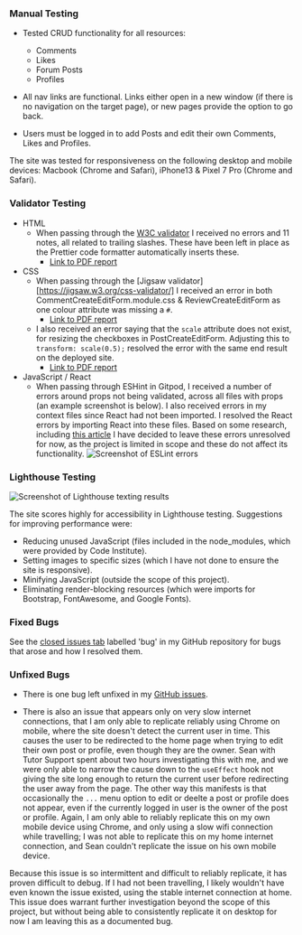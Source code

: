 ### Manual Testing

- Tested CRUD functionality for all resources:
  - Comments
  - Likes
  - Forum Posts
  - Profiles
  
  
- All nav links are functional. Links either open in a new window (if there is no navigation on the target page), or new pages provide the option to go back.
- Users must be logged in to add Posts and edit their own Comments, Likes and Profiles.


The site was tested for responsiveness on the following desktop and mobile devices: Macbook (Chrome and Safari), iPhone13 & Pixel 7 Pro (Chrome and Safari).

### Validator Testing

- HTML
  - When passing through the [W3C validator](https://validator.w3.org/) I received no errors and 11 notes, all related to trailing slashes. These have been left in place as the Prettier code formatter automatically inserts these.
    - [Link to PDF report](src/assets/readme/HTMLValidator.pdf)
- CSS
  - When passing through the [Jigsaw validator][https://jigsaw.w3.org/css-validator/] I received an error in both CommentCreateEditForm.module.css & ReviewCreateEditForm as one colour attribute was missing a `#`.
    - [Link to PDF report](src/assets/readme/CSSValidator.pdf)
  - I also received an error saying that the `scale` attribute does not exist, for resizing the checkboxes in PostCreateEditForm. Adjusting this to `transform: scale(0.5);` resolved the error with the same end result on the deployed site.
    - [Link to PDF report](src/assets/readme/CSSValidator2.pdf)
- JavaScript / React
  - When passing through ESHint in Gitpod, I received a number of errors around props not being validated, across all files with props (an example screenshot is below). I also received errors in my context files since React had not been imported. I resolved the React errors by importing React into these files. Based on some research, including [this article](https://forhjy.medium.com/react-solution-for-children-is-missing-in-props-validation-eslint-react-prop-types-2e11bc6043c7) I have decided to leave these errors unresolved for now, as the project is limited in scope and these do not affect its functionality.
    ![Screenshot of ESLint errors](src/assets/readme/ESHintValidator.png)

### Lighthouse Testing

![Screenshot of Lighthouse texting results](src/assets/readme/lighthouse.png)

The site scores highly for accessibility in Lighthouse testing. Suggestions for improving performance were:

- Reducing unused JavaScript (files included in the node_modules, which were provided by Code Institute).
- Setting images to specific sizes (which I have not done to ensure the site is responsive).
- Minifying JavaScript (outside the scope of this project).
- Eliminating render-blocking resources (which were imports for Bootstrap, FontAwesome, and Google Fonts).

### Fixed Bugs

See the [closed issues tab](https://github.com/StephHjar/goodgames-react/issues?q=is%3Aissue+label%3Abug+is%3Aclosed) labelled 'bug' in my GitHub repository for bugs that arose and how I resolved them.

### Unfixed Bugs
- There is one bug left unfixed in my [GitHub issues](https://github.com/StephHjar/goodgames-react/issues/24).

- There is also an issue that appears only on very slow internet connections, that I am only able to replicate reliably using Chrome on mobile, where the site doesn't detect the current user in time. This causes the user to be redirected to the home page when trying to edit their own post or profile, even though they are the owner. Sean with Tutor Support spent about two hours investigating this with me, and we were only able to narrow the cause down to the `useEffect` hook not giving the site long enough to return the current user before redirecting the user away from the page. The other way this manifests is that occasionally the `...` menu option to edit or deelte a post or profile does not appear, even if the currently logged in user is the owner of the post or profile. Again, I am only able to reliably replicate this on my own mobile device using Chrome, and only using a slow wifi connection while travelling; I was not able to replicate this on my home internet connection, and Sean couldn't replicate the issue on his own mobile device.

Because this issue is so intermittent and difficult to reliably replicate, it has proven difficult to debug. If I had not been travelling, I likely wouldn't have even known the issue existed, using the stable internet connection at home. This issue does warrant further investigation beyond the scope of this project, but without being able to consistently replicate it on desktop for now I am leaving this as a documented bug.





